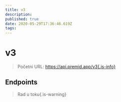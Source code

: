 ```yaml
---
title: v3
description:
published: true
date: 2020-05-29T17:36:46.619Z
tags:
---
```


# v3

> Početni URL: https://api.premid.app/v3{.is-info}


## Endpoints
> Rad u toku{.is-warning}